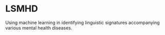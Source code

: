 # LSMHD
Using machine learning in identifying linguistic signatures accompanying various mental health diseases.
